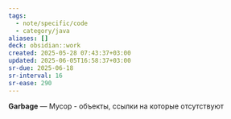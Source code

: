 ```yaml
---
tags:
  - note/specific/code
  - category/java
aliases: []
deck: obsidian::work
created: 2025-05-28 07:43:37+03:00
updated: 2025-06-05T16:58:37+03:00
sr-due: 2025-06-18
sr-interval: 16
sr-ease: 290
---
```


**Garbage**
—
Мусор - объекты, ссылки на которые отсутствуют
